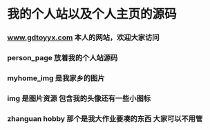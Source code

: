 # 我的个人站以及个人主页的源码
### www.gdtoyyx.com 本人的网站，欢迎大家访问

### person_page 放着我的个人站源码
### myhome_img 是我家乡的图片
### img 是图片资源 包含我的头像还有一些小图标
### zhanguan hobby 那个是我大作业要凑的东西 大家可以不用管
